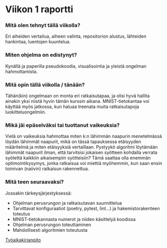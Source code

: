 # Viikon 1 raportti

### Mitä olen tehnyt tällä viikolla?

Eri aiheiden vertailua, aiheen valinta, repositorion alustus, lähteiden hankintaa, luentojen kuuntelua.

### Miten ohjelma on edistynyt?

Kynällä ja paperilla pseudokoodia, visualisointia ja yleistä ongelman hahmottamista.

### Mitä opin tällä viikolla / tänään?

Tähän(kin) ongelmaan on monta eri ratkaisutapaa, ja olisi hyvä hallita ainakin yksi niistä hyvin tämän kurssin aikana. MNIST-tietokantaa voi käyttää myös jatkossa, kun haluaa treenata muita ratkaisutapoja luokitteluongelmiin.

### Mikä jäi epäselväksi tai tuottanut vaikeuksia?

Vielä on vaikeuksia hahmottaa miten k:n lähimmän naapurin menetelmässä löydän lähimmät naapurit, mikä on tässä tapauksessa etäisyyden määritelmä ja miten etäisyyksiä vertaillaan. Pystyykö algoritmi löytämään lähimmät naapurit ilman, että tarvitsisi jokaisen syötteen kohdalla verrata syötettä kaikkiin aikaisempiin syötteisiin? Tämä saattaa olla enemmän optimointikysymys, jonka ratkaisua voi miettiä myöhemmin, kun saan ensin toimivan (naiivin) ratkaisun rakennettua.

### Mitä teen seuraavaksi?
Jossakin tärkeysjärjestyksessä:
* Ohjelman perusrungon ja ratkaisutavan suunnittelua
* Tarvittavat konfiguraatiot (poetry, pytest, lint...) ja hakemistorakenteen toteutus
* MNIST-tietokannasta numerot ja niiden käsittelyä koodissa
* Ohjelman perusrungon toteuttaminen
* Mahdollisesti algoritmien toteutusta



[Työaikakirjanpito](./documentation/worklog.md)